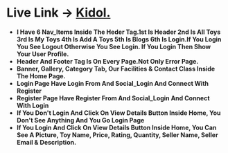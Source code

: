 # Live Link -> [Kidol.](Https://Assignment-11-B37e5.Web.App/)

- **I Have 6 Nav_Items Inside The Heder Tag.1st Is Header 2nd Is All Toys 3rd Is My Toys 4th Is Add A Toys 5th Is Blogs 6th Is Login.If You Login You See Logout Otherwise You See Login. If You Login Then Show Your User Profile.**
- **Header And Footer Tag Is On Every Page.Not Only Error Page.**
- **Banner, Gallery, Category Tab, Our Facilities & Contact Class Inside The Home Page.**
- **Login Page Have Login From And Social_Login And Connect With Register**
- **Register Page Have Register From And Social_Login And Connect With Login**
- **If You Don't Login And Click On View Details Button Inside Home, You Don't See Anything And You Go Login Page**
- **If You Login And Click On View Details Button Inside Home, You Can See A Picture, Toy Name, Price, Rating, Quantity, Seller Name, Seller Email & Description.**
